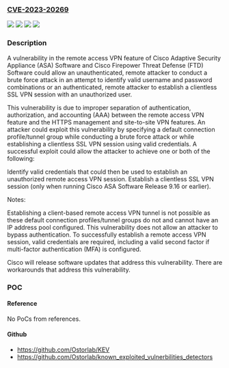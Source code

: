 ### [CVE-2023-20269](https://cve.mitre.org/cgi-bin/cvename.cgi?name=CVE-2023-20269)
![](https://img.shields.io/static/v1?label=Product&message=Cisco%20Adaptive%20Security%20Appliance%20(ASA)%20Software&color=blue)
![](https://img.shields.io/static/v1?label=Product&message=Cisco%20Firepower%20Threat%20Defense%20Software&color=blue)
![](https://img.shields.io/static/v1?label=Version&message=%3D%20N%2FA%20&color=brighgreen)
![](https://img.shields.io/static/v1?label=Vulnerability&message=n%2Fa&color=brighgreen)

### Description

A vulnerability in the remote access VPN feature of Cisco Adaptive Security Appliance (ASA) Software and Cisco Firepower Threat Defense (FTD) Software could allow an unauthenticated, remote attacker to conduct a brute force attack in an attempt to identify valid username and password combinations or an authenticated, remote attacker to establish a clientless SSL VPN session with an unauthorized user. This vulnerability is due to improper separation of authentication, authorization, and accounting (AAA) between the remote access VPN feature and the HTTPS management and site-to-site VPN features. An attacker could exploit this vulnerability by specifying a default connection profile/tunnel group while conducting a brute force attack or while establishing a clientless SSL VPN session using valid credentials. A successful exploit could allow the attacker to achieve one or both of the following:  Identify valid credentials that could then be used to establish an unauthorized remote access VPN session. Establish a clientless SSL VPN session (only when running Cisco ASA Software Release 9.16 or earlier).  Notes:  Establishing a client-based remote access VPN tunnel is not possible as these default connection profiles/tunnel groups do not and cannot have an IP address pool configured. This vulnerability does not allow an attacker to bypass authentication. To successfully establish a remote access VPN session, valid credentials are required, including a valid second factor if multi-factor authentication (MFA) is configured.  Cisco will release software updates that address this vulnerability. There are workarounds that address this vulnerability.

### POC

#### Reference
No PoCs from references.

#### Github
- https://github.com/Ostorlab/KEV
- https://github.com/Ostorlab/known_exploited_vulnerbilities_detectors

